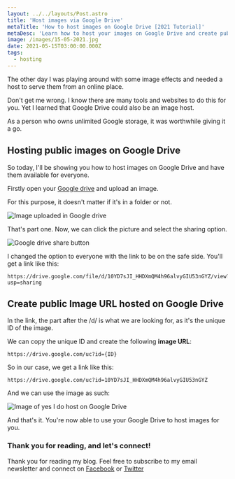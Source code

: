 ```yaml
---
layout: ../../layouts/Post.astro
title: 'Host images via Google Drive'
metaTitle: 'How to host images on Google Drive [2021 Tutorial]'
metaDesc: 'Learn how to host your images on Google Drive and create public image URLs.'
image: /images/15-05-2021.jpg
date: 2021-05-15T03:00:00.000Z
tags:
  - hosting
---
```


The other day I was playing around with some image effects and needed a host to serve them from an online place.

Don't get me wrong. I know there are many tools and websites to do this for you.
Yet I learned that Google Drive could also be an image host.

As a person who owns unlimited Google storage, it was worthwhile giving it a go.

## Hosting public images on Google Drive

So today, I'll be showing you how to host images on Google Drive and have them available for everyone.

Firstly open your [Google drive](https://drive.google.com/drive/u/0/my-drive) and upload an image.

For this purpose, it doesn't matter if it's in a folder or not.

![Image uploaded in Google drive](https://cdn.hashnode.com/res/hashnode/image/upload/v1620712526448/QYjw87XYA.png)

That's part one. Now, we can click the picture and select the sharing option.

![Google drive share button](https://cdn.hashnode.com/res/hashnode/image/upload/v1620712672796/k_YLwvGAG.png)

I changed the option to everyone with the link to be on the safe side. You'll get a link like this:

```
https://drive.google.com/file/d/10YD7sJI_HHDXmQM4h96alvyGIU53nGYZ/view?usp=sharing
```

## Create public Image URL hosted on Google Drive

In the link, the part after the /d/ is what we are looking for, as it's the unique ID of the image.

We can copy the unique ID and create the following **image URL**:

```
https://drive.google.com/uc?id={ID}
```

So in our case, we get a link like this:

```
https://drive.google.com/uc?id=10YD7sJI_HHDXmQM4h96alvyGIU53nGYZ
```

And we can use the image as such:

![Image of yes I do host on Google Drive](https://drive.google.com/uc?id=10YD7sJI_HHDXmQM4h96alvyGIU53nGYZ)

And that's it. You're now able to use your Google Drive to host images for you.

### Thank you for reading, and let's connect!

Thank you for reading my blog. Feel free to subscribe to my email newsletter and connect on [Facebook](https://www.facebook.com/DailyDevTipsBlog) or [Twitter](https://twitter.com/DailyDevTips1)
